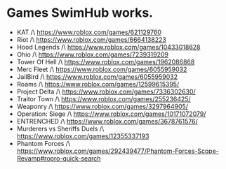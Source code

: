 # Games SwimHub works. 

- KAT /\ https://www.roblox.com/games/621129760
- Riot /\ https://www.roblox.com/games/6664138223
- Hood Legends /\ https://www.roblox.com/games/10433018628
- Ohio /\ https://www.roblox.com/games/7239319209
- Tower Of Hell /\ https://www.roblox.com/games/1962086868
- Merc Fleet /\ https://www.roblox.com/games/6055959032
- JailBird /\ https://www.roblox.com/games/6055959032
- Roams /\ https://www.roblox.com/games/12599615395/
- Project Delta /\ https://www.roblox.com/games/7336302630/
- Traitor Town /\ https://www.roblox.com/games/255236425/
- Weaponry /\ https://www.roblox.com/games/3297964905/
- Operation: Siege /\ https://www.roblox.com/games/10171072079/
- ENTRENCHED /\ https://www.roblox.com/games/3678761576/
- Murderers vs Sheriffs Duels /\ https://www.roblox.com/games/12355337193
- Phantom Forces /\ https://www.roblox.com/games/292439477/Phantom-Forces-Scope-Revamp#ropro-quick-search
